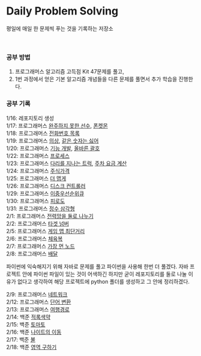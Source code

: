 # Daily Problem Solving

평일에 매일 한 문제씩 푸는 것을 기록하는 저장소    

<br/>

### 공부 방법

1. 프로그래머스 알고리즘 고득점 Kit 47문제를 풀고,
2. 1번 과정에서 얻은 기본 알고리즘 개념들을 다른 문제를 풀면서 추가 학습을 진행한다.

### 공부 기록

1/16: 레포지토리 생성  
1/17: 프로그래머스 [완주하지 못한 선수](https://school.programmers.co.kr/learn/courses/30/lessons/42576), [폰켓몬](https://school.programmers.co.kr/learn/courses/30/lessons/1845)  
1/18: 프로그래머스 [전화번호 목록](https://school.programmers.co.kr/learn/courses/30/lessons/42577)  
1/19: 프로그래머스 [의상](https://school.programmers.co.kr/learn/courses/30/lessons/42578), [같은 숫자는 싫어](https://school.programmers.co.kr/learn/courses/30/lessons/12906)  
1/20: 프로그래머스 [기능 개발](https://school.programmers.co.kr/learn/courses/30/lessons/42586), [올바른 괄호](https://school.programmers.co.kr/learn/courses/30/lessons/12909)  
1/22: 프로그래머스 [프로세스](https://school.programmers.co.kr/learn/courses/30/lessons/42587)  
1/23: 프로그래머스 [다리를 지나는 트럭](https://school.programmers.co.kr/learn/courses/30/lessons/42583), [주차 요금 계산](https://school.programmers.co.kr/learn/courses/30/lessons/92341)  
1/24: 프로그래머스 [주식가격](https://school.programmers.co.kr/learn/courses/30/lessons/42584)  
1/25: 프로그래머스 [더 맵게](https://school.programmers.co.kr/learn/courses/30/lessons/42626)  
1/26: 프로그래머스 [디스크 컨트롤러](https://school.programmers.co.kr/learn/courses/30/lessons/42627)  
1/29: 프로그래머스 [이중우선순위큐](https://school.programmers.co.kr/learn/courses/30/lessons/42628)  
1/30: 프로그래머스 [피로도](https://school.programmers.co.kr/learn/courses/30/lessons/87946)  
1/31: 프로그래머스 [정수 삼각형](https://school.programmers.co.kr/learn/courses/30/lessons/43105)  
2/1: 프로그래머스 [전력망을 둘로 나누기](https://school.programmers.co.kr/learn/courses/30/lessons/86971)  
2/2: 프로그래머스 [타겟 넘버](https://school.programmers.co.kr/learn/courses/30/lessons/43165)  
2/5: 프로그래머스 [게임 맵 최단거리](https://school.programmers.co.kr/learn/courses/30/lessons/1844)  
2/6: 프로그래머스 [체육복](https://school.programmers.co.kr/learn/courses/30/lessons/42862)  
2/7: 프로그래머스 [가장 먼 노드](https://school.programmers.co.kr/learn/courses/30/lessons/49189)  
2/8: 프로그래머스 [배달](https://school.programmers.co.kr/learn/courses/30/lessons/12978)

파이썬에 익숙해지기 위해 자바로 문제를 풀고 파이썬을 사용해 한번 더 풀겠다. 자바 프로젝트 안에 파이썬 파일이 있는 것이 어색하긴 하지만 굳이 레포지토리를 둘로 나눌 이유가 없다고 생각하여 해당 프로젝트에 python 폴더를 생성하고 그 안에 정리하겠다.  

2/9: 프로그래머스 [네트워크](https://school.programmers.co.kr/learn/courses/30/lessons/43162)  
2/12: 프로그래머스 [단어 변환](https://school.programmers.co.kr/learn/courses/30/lessons/43163)  
2/13: 프로그래머스 [여행경로](https://school.programmers.co.kr/learn/courses/30/lessons/43164)  
2/14: 백준 [적록색약](https://www.acmicpc.net/problem/10026)  
2/15: 백준 [토마토](https://www.acmicpc.net/problem/7569)  
2/16: 백준 [나이트의 이동](https://www.acmicpc.net/problem/7562)  
2/17: 백준 [불](https://www.acmicpc.net/problem/5427)  
2/18: 백준 [영역 구하기](https://www.acmicpc.net/problem/2583)  
